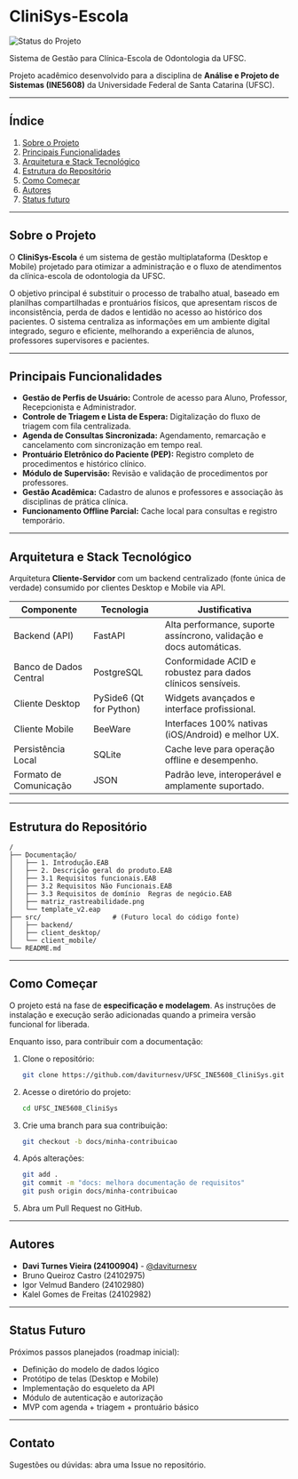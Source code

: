 # CliniSys-Escola

![Status do Projeto](https://img.shields.io/badge/status-em%20desenvolvimento-yellow)

Sistema de Gestão para Clínica-Escola de Odontologia da UFSC.

Projeto acadêmico desenvolvido para a disciplina de **Análise e Projeto de Sistemas (INE5608)** da Universidade Federal de Santa Catarina (UFSC).

---

## Índice

1. [Sobre o Projeto](#sobre-o-projeto)
2. [Principais Funcionalidades](#principais-funcionalidades)
3. [Arquitetura e Stack Tecnológico](#arquitetura-e-stack-tecnológico)
4. [Estrutura do Repositório](#estrutura-do-repositório)
5. [Como Começar](#como-começar)
6. [Autores](#autores)
7. [Status futuro](#status-futuro)

---

## Sobre o Projeto

O **CliniSys-Escola** é um sistema de gestão multiplataforma (Desktop e Mobile) projetado para otimizar a administração e o fluxo de atendimentos da clínica-escola de odontologia da UFSC.

O objetivo principal é substituir o processo de trabalho atual, baseado em planilhas compartilhadas e prontuários físicos, que apresentam riscos de inconsistência, perda de dados e lentidão no acesso ao histórico dos pacientes. O sistema centraliza as informações em um ambiente digital integrado, seguro e eficiente, melhorando a experiência de alunos, professores supervisores e pacientes.

---

## Principais Funcionalidades

- **Gestão de Perfis de Usuário:** Controle de acesso para Aluno, Professor, Recepcionista e Administrador.
- **Controle de Triagem e Lista de Espera:** Digitalização do fluxo de triagem com fila centralizada.
- **Agenda de Consultas Sincronizada:** Agendamento, remarcação e cancelamento com sincronização em tempo real.
- **Prontuário Eletrônico do Paciente (PEP):** Registro completo de procedimentos e histórico clínico.
- **Módulo de Supervisão:** Revisão e validação de procedimentos por professores.
- **Gestão Acadêmica:** Cadastro de alunos e professores e associação às disciplinas de prática clínica.
- **Funcionamento Offline Parcial:** Cache local para consultas e registro temporário.

---

## Arquitetura e Stack Tecnológico

Arquitetura **Cliente-Servidor** com um backend centralizado (fonte única de verdade) consumido por clientes Desktop e Mobile via API.

| Componente | Tecnologia | Justificativa |
|-----------|------------|---------------|
| Backend (API) | FastAPI | Alta performance, suporte assíncrono, validação e docs automáticas. |
| Banco de Dados Central | PostgreSQL | Conformidade ACID e robustez para dados clínicos sensíveis. |
| Cliente Desktop | PySide6 (Qt for Python) | Widgets avançados e interface profissional. |
| Cliente Mobile | BeeWare | Interfaces 100% nativas (iOS/Android) e melhor UX. |
| Persistência Local | SQLite | Cache leve para operação offline e desempenho. |
| Formato de Comunicação | JSON | Padrão leve, interoperável e amplamente suportado. |

---

## Estrutura do Repositório

```text
/
├── Documentação/
│   ├── 1. Introdução.EAB
│   ├── 2. Descrição geral do produto.EAB
│   ├── 3.1 Requisitos funcionais.EAB
│   ├── 3.2 Requisitos Não Funcionais.EAB
│   ├── 3.3 Requisitos de domínio  Regras de negócio.EAB
│   ├── matriz_rastreabilidade.png
│   └── template_v2.eap
├── src/                  # (Futuro local do código fonte)
│   ├── backend/
│   ├── client_desktop/
│   └── client_mobile/
└── README.md
```

---

## Como Começar

O projeto está na fase de **especificação e modelagem**. As instruções de instalação e execução serão adicionadas quando a primeira versão funcional for liberada.

Enquanto isso, para contribuir com a documentação:

1. Clone o repositório:
   ```bash
   git clone https://github.com/daviturnesv/UFSC_INE5608_CliniSys.git
   ```
2. Acesse o diretório do projeto:
   ```bash
   cd UFSC_INE5608_CliniSys
   ```
3. Crie uma branch para sua contribuição:
   ```bash
   git checkout -b docs/minha-contribuicao
   ```
4. Após alterações:
   ```bash
   git add .
   git commit -m "docs: melhora documentação de requisitos"
   git push origin docs/minha-contribuicao
   ```
5. Abra um Pull Request no GitHub.

---

## Autores

- **Davi Turnes Vieira (24100904)** - [@daviturnesv](https://github.com/daviturnesv)
- Bruno Queiroz Castro (24102975)
- Igor Velmud Bandero (24102980)
- Kalel Gomes de Freitas (24102982)

---

## Status Futuro

Próximos passos planejados (roadmap inicial):

- Definição do modelo de dados lógico
- Protótipo de telas (Desktop e Mobile)
- Implementação do esqueleto da API
- Módulo de autenticação e autorização
- MVP com agenda + triagem + prontuário básico

---

## Contato

Sugestões ou dúvidas: abra uma Issue no repositório.